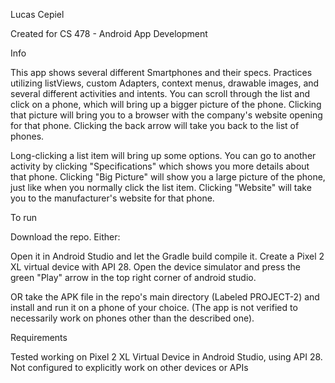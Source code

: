 Lucas Cepiel

Created for CS 478 - Android App Development


Info

This app shows several different Smartphones and their specs. Practices utilizing listViews, 
custom Adapters, context menus, drawable images, and several different activities and intents. 
You can scroll through the list and click on a phone, which will bring up a bigger picture of the phone.
Clicking that picture will bring you to a browser with the company's website opening for that phone.
Clicking the back arrow will take you back to the list of phones. 

Long-clicking a list item will bring up some options. You can go to another activity by clicking "Specifications"
which shows you more details about that phone. Clicking "Big Picture" will show you a large picture of the phone, 
just like when you normally click the list item. Clicking "Website" will take you to the manufacturer's website 
for that phone.


To run

Download the repo. Either:

Open it in Android Studio and let the Gradle build compile it. Create a Pixel 2 XL virtual device with API 28.
Open the device simulator and press the green "Play" arrow in the top right corner of android studio. 

OR take the APK file in the repo's main directory (Labeled PROJECT-2) and install and run it on a phone of your choice.
(The app is not verified to necessarily work on phones other than the described one).


Requirements

Tested working on Pixel 2 XL Virtual Device in Android Studio, using API 28. 
Not configured to explicitly work on other devices or APIs


